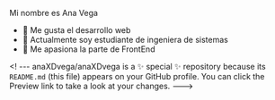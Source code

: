 Mi nombre es Ana Vega
- 👀 Me gusta el desarrollo web
- 🌱 Actualmente soy estudiante de ingeniera de sistemas
- 💞️ Me apasiona la parte de FrontEnd

<! ---
anaXDvega/anaXDvega is a ✨ special ✨ repository because its `README.md` (this file) appears on your GitHub profile.
You can click the Preview link to take a look at your changes.
--->
